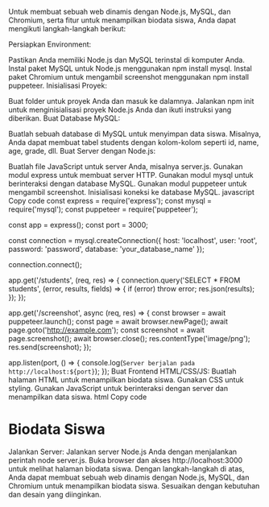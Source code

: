 
Untuk membuat sebuah web dinamis dengan Node.js, MySQL, dan Chromium, serta fitur untuk menampilkan biodata siswa, Anda dapat mengikuti langkah-langkah berikut:

Persiapkan Environment:

Pastikan Anda memiliki Node.js dan MySQL terinstal di komputer Anda.
Instal paket MySQL untuk Node.js menggunakan npm install mysql.
Instal paket Chromium untuk mengambil screenshot menggunakan npm install puppeteer.
Inisialisasi Proyek:

Buat folder untuk proyek Anda dan masuk ke dalamnya.
Jalankan npm init untuk menginisialisasi proyek Node.js Anda dan ikuti instruksi yang diberikan.
Buat Database MySQL:

Buatlah sebuah database di MySQL untuk menyimpan data siswa. Misalnya, Anda dapat membuat tabel students dengan kolom-kolom seperti id, name, age, grade, dll.
Buat Server dengan Node.js:

Buatlah file JavaScript untuk server Anda, misalnya server.js.
Gunakan modul express untuk membuat server HTTP.
Gunakan modul mysql untuk berinteraksi dengan database MySQL.
Gunakan modul puppeteer untuk mengambil screenshot.
Inisialisasi koneksi ke database MySQL.
javascript
Copy code
const express = require('express');
const mysql = require('mysql');
const puppeteer = require('puppeteer');

const app = express();
const port = 3000;

const connection = mysql.createConnection({
  host: 'localhost',
  user: 'root',
  password: 'password',
  database: 'your_database_name'
});

connection.connect();

app.get('/students', (req, res) => {
  connection.query('SELECT * FROM students', (error, results, fields) => {
    if (error) throw error;
    res.json(results);
  });
});

app.get('/screenshot', async (req, res) => {
  const browser = await puppeteer.launch();
  const page = await browser.newPage();
  await page.goto('http://example.com');
  const screenshot = await page.screenshot();
  await browser.close();
  res.contentType('image/png');
  res.send(screenshot);
});

app.listen(port, () => {
  console.log(`Server berjalan pada http://localhost:${port}`);
});
Buat Frontend HTML/CSS/JS:
Buatlah halaman HTML untuk menampilkan biodata siswa.
Gunakan CSS untuk styling.
Gunakan JavaScript untuk berinteraksi dengan server dan menampilkan data siswa.
html
Copy code
<!-- index.html -->
<!DOCTYPE html>
<html lang="en">
<head>
  <meta charset="UTF-8">
  <meta name="viewport" content="width=device-width, initial-scale=1.0">
  <title>Biodata Siswa</title>
</head>
<body>
  <h1>Biodata Siswa</h1>
  <ul id="students-list"></ul>

  <script>
    fetch('/students')
      .then(response => response.json())
      .then(students => {
        const studentsList = document.getElementById('students-list');
        students.forEach(student => {
          const li = document.createElement('li');
          li.textContent = `${student.name}, Umur: ${student.age}, Kelas: ${student.grade}`;
          studentsList.appendChild(li);
        });
      });
  </script>
</body>
</html>
Jalankan Server:
Jalankan server Node.js Anda dengan menjalankan perintah node server.js.
Buka browser dan akses http://localhost:3000 untuk melihat halaman biodata siswa.
Dengan langkah-langkah di atas, Anda dapat membuat sebuah web dinamis dengan Node.js, MySQL, dan Chromium untuk menampilkan biodata siswa. Sesuaikan dengan kebutuhan dan desain yang diinginkan.




